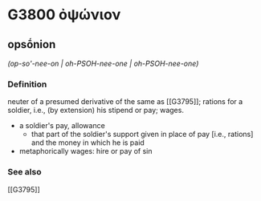 # G3800 ὀψώνιον

## opsṓnion

_(op-so'-nee-on | oh-PSOH-nee-one | oh-PSOH-nee-one)_

### Definition

neuter of a presumed derivative of the same as [[G3795]]; rations for a soldier, i.e., (by extension) his stipend or pay; wages.

- a soldier's pay, allowance
  - that part of the soldier's support given in place of pay [i.e., rations] and the money in which he is paid
- metaphorically wages: hire or pay of sin

### See also

[[G3795]]


